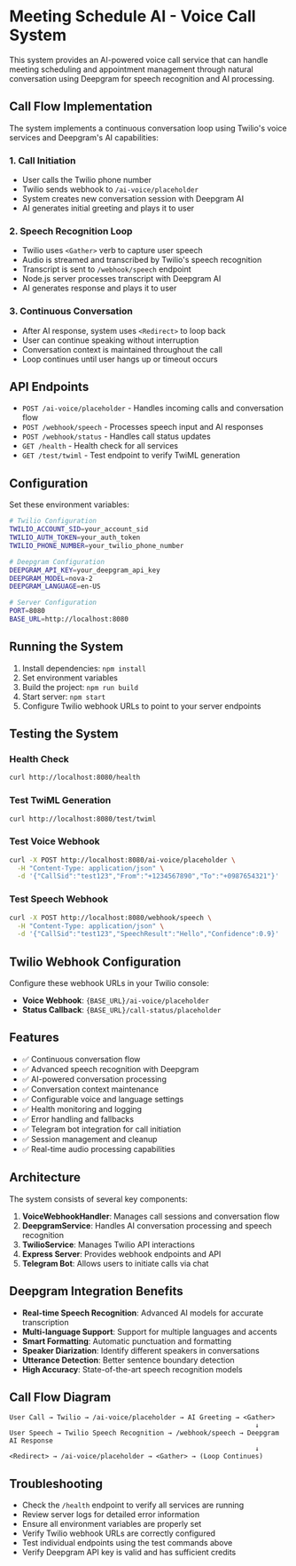 # Meeting Schedule AI - Voice Call System

This system provides an AI-powered voice call service that can handle meeting scheduling and appointment management through natural conversation using Deepgram for speech recognition and AI processing.

## Call Flow Implementation

The system implements a continuous conversation loop using Twilio's voice services and Deepgram's AI capabilities:

### 1. Call Initiation

- User calls the Twilio phone number
- Twilio sends webhook to `/ai-voice/placeholder`
- System creates new conversation session with Deepgram AI
- AI generates initial greeting and plays it to user

### 2. Speech Recognition Loop

- Twilio uses `<Gather>` verb to capture user speech
- Audio is streamed and transcribed by Twilio's speech recognition
- Transcript is sent to `/webhook/speech` endpoint
- Node.js server processes transcript with Deepgram AI
- AI generates response and plays it to user

### 3. Continuous Conversation

- After AI response, system uses `<Redirect>` to loop back
- User can continue speaking without interruption
- Conversation context is maintained throughout the call
- Loop continues until user hangs up or timeout occurs

## API Endpoints

- `POST /ai-voice/placeholder` - Handles incoming calls and conversation flow
- `POST /webhook/speech` - Processes speech input and AI responses
- `POST /webhook/status` - Handles call status updates
- `GET /health` - Health check for all services
- `GET /test/twiml` - Test endpoint to verify TwiML generation

## Configuration

Set these environment variables:

```bash
# Twilio Configuration
TWILIO_ACCOUNT_SID=your_account_sid
TWILIO_AUTH_TOKEN=your_auth_token
TWILIO_PHONE_NUMBER=your_twilio_phone_number

# Deepgram Configuration
DEEPGRAM_API_KEY=your_deepgram_api_key
DEEPGRAM_MODEL=nova-2
DEEPGRAM_LANGUAGE=en-US

# Server Configuration
PORT=8080
BASE_URL=http://localhost:8080
```

## Running the System

1. Install dependencies: `npm install`
2. Set environment variables
3. Build the project: `npm run build`
4. Start server: `npm start`
5. Configure Twilio webhook URLs to point to your server endpoints

## Testing the System

### Health Check

```bash
curl http://localhost:8080/health
```

### Test TwiML Generation

```bash
curl http://localhost:8080/test/twiml
```

### Test Voice Webhook

```bash
curl -X POST http://localhost:8080/ai-voice/placeholder \
  -H "Content-Type: application/json" \
  -d '{"CallSid":"test123","From":"+1234567890","To":"+0987654321"}'
```

### Test Speech Webhook

```bash
curl -X POST http://localhost:8080/webhook/speech \
  -H "Content-Type: application/json" \
  -d '{"CallSid":"test123","SpeechResult":"Hello","Confidence":0.9}'
```

## Twilio Webhook Configuration

Configure these webhook URLs in your Twilio console:

- **Voice Webhook**: `{BASE_URL}/ai-voice/placeholder`
- **Status Callback**: `{BASE_URL}/call-status/placeholder`

## Features

- ✅ Continuous conversation flow
- ✅ Advanced speech recognition with Deepgram
- ✅ AI-powered conversation processing
- ✅ Conversation context maintenance
- ✅ Configurable voice and language settings
- ✅ Health monitoring and logging
- ✅ Error handling and fallbacks
- ✅ Telegram bot integration for call initiation
- ✅ Session management and cleanup
- ✅ Real-time audio processing capabilities

## Architecture

The system consists of several key components:

1. **VoiceWebhookHandler**: Manages call sessions and conversation flow
2. **DeepgramService**: Handles AI conversation processing and speech recognition
3. **TwilioService**: Manages Twilio API interactions
4. **Express Server**: Provides webhook endpoints and API
5. **Telegram Bot**: Allows users to initiate calls via chat

## Deepgram Integration Benefits

- **Real-time Speech Recognition**: Advanced AI models for accurate transcription
- **Multi-language Support**: Support for multiple languages and accents
- **Smart Formatting**: Automatic punctuation and formatting
- **Speaker Diarization**: Identify different speakers in conversations
- **Utterance Detection**: Better sentence boundary detection
- **High Accuracy**: State-of-the-art speech recognition models

## Call Flow Diagram

```
User Call → Twilio → /ai-voice/placeholder → AI Greeting → <Gather>
                                                              ↓
User Speech → Twilio Speech Recognition → /webhook/speech → Deepgram AI Response
                                                              ↓
<Redirect> → /ai-voice/placeholder → <Gather> → (Loop Continues)
```

## Troubleshooting

- Check the `/health` endpoint to verify all services are running
- Review server logs for detailed error information
- Ensure all environment variables are properly set
- Verify Twilio webhook URLs are correctly configured
- Test individual endpoints using the test commands above
- Verify Deepgram API key is valid and has sufficient credits
